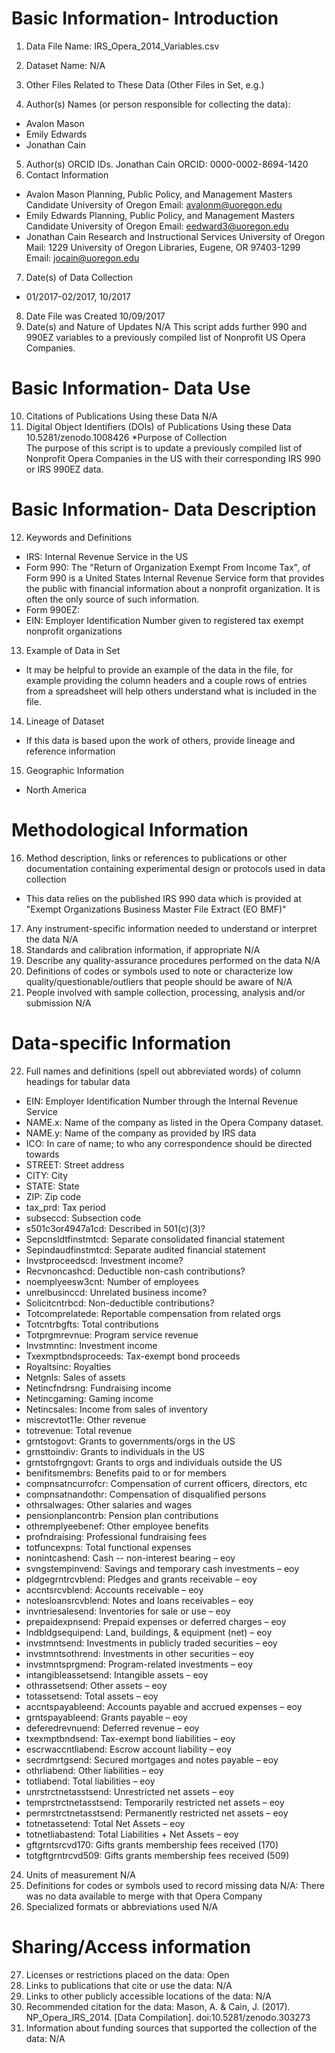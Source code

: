 # Basic Information- Introduction
1. Data File Name:
IRS_Opera_2014_Variables.csv
1. Dataset Name:
N/A
1. Other Files Related to These Data (Other Files in Set, e.g.)

1. Author(s) Names (or person responsible for collecting the data):
*	Avalon Mason
*	Emily Edwards
*	Jonathan Cain
5. Author(s) ORCID IDs. 
Jonathan Cain ORCID: 0000-0002-8694-1420
1. Contact Information
* Avalon Mason
Planning, Public Policy, and Management Masters Candidate
University of Oregon
Email: 
avalonm@uoregon.edu
* Emily Edwards
Planning, Public Policy, and Management Masters Candidate
University of Oregon
Email: 
eedward3@uoregon.edu
* Jonathan Cain
Research and Instructional Services
University of Oregon
Mail:
1229 University of Oregon Libraries,
Eugene, OR 97403-1299
Email:
jocain@uoregon.edu
7. Date(s) of Data Collection
* 01/2017-02/2017, 10/2017
8. Date File was Created
10/09/2017
1. Date(s) and Nature of Updates
N/A
This script adds further 990 and 990EZ variables to a previously compiled list of Nonprofit US Opera Companies.
# Basic Information- Data Use
10. Citations of Publications Using these Data
N/A
1. Digital Object Identifiers (DOIs) of Publications Using these Data
10.5281/zenodo.1008426
  *Purpose of Collection	
The purpose of this script is to update a previously compiled list of Nonprofit Opera Companies in the US with their corresponding IRS 990 or IRS 990EZ data.
# Basic Information- Data Description
12. Keywords and Definitions
* IRS: Internal Revenue Service in the US
* Form 990: The "Return of Organization Exempt From Income Tax", of Form 990 is a United States Internal Revenue Service form that provides the public with financial information about a nonprofit organization. It is often the only source of such information.
* Form 990EZ:
* EIN: Employer Identification Number given to registered tax exempt nonprofit organizations
13. Example of Data in Set
  * It may be helpful to provide an example of the data in the file, for example providing the column headers and a couple rows of entries from a spreadsheet will help others understand what is included in the file. 
14. Lineage of Dataset
  *	If this data is based upon the work of others, provide lineage and reference information
15. Geographic Information
  * North America
# Methodological Information
16. Method description, links or references to publications or other documentation containing experimental design or protocols used in data collection
*	This data relies on the published IRS 990 data which is provided at "Exempt Organizations Business Master File Extract (EO BMF)"
17. Any instrument-specific information needed to understand or interpret the data
N/A
18. Standards and calibration information, if appropriate
N/A
19. Describe any quality-assurance procedures performed on the data
N/A
20. Definitions of codes or symbols used to note or characterize low quality/questionable/outliers that people should be aware of
N/A
21. People involved with sample collection, processing, analysis and/or submission
N/A
# Data-specific Information
22.	Full names and definitions (spell out abbreviated words) of column headings for tabular data
* EIN: Employer Identification Number through the Internal Revenue Service
* NAME.x: Name of the company as listed in the Opera Company dataset.
* NAME.y: Name of the company as provided by IRS data
* ICO: In care of name; to who any correspondence should be directed towards
* STREET: Street address
* CITY: City
* STATE: State
* ZIP: Zip code
* tax_prd: Tax period
* subseccd: Subsection code
* s501c3or4947a1cd: Described in 501(c)(3)?
* Sepcnsldtfinstmtcd: Separate consolidated financial statement
* Sepindaudfinstmtcd: Separate audited financial statement
* Invstproceedscd: Investment income?
* Recvnoncashcd: Deductible non-cash contributions?
* noemplyeesw3cnt: Number of employees
* unrelbusinccd: Unrelated business income?
* Solicitcntrbcd: Non-deductible contributions?
* Totcomprelatede: Reportable compensation from related orgs
* Totcntrbgfts: Total contributions
* Totprgmrevnue: Program service revenue
* Invstmntinc: Investment income
* Txexmptbndsproceeds: Tax-exempt bond proceeds
* Royaltsinc: Royalties
* Netgnls: Sales of assets
* Netincfndrsng: Fundraising income
* Netincgaming: Gaming income
* Netincsales: Income from sales of inventory
* miscrevtot11e: Other revenue
* totrevenue: Total revenue
* grntstogovt: Grants to governments/orgs in the US
* grnsttoindiv: Grants to individuals in the US
* grntstofrgngovt: Grants to orgs and individuals outside the US
* benifitsmembrs: Benefits paid to or for members
* compnsatncurrofcr: Compensation of current officers, directors, etc 
* compnsatnandothr: Compensation of disqualified persons
* othrsalwages: Other salaries and wages
* pensionplancontrb: Pension plan contributions
* othremplyeebenef: Other employee benefits
* profndraising: Professional fundraising fees
* totfuncexpns: Total functional expenses
* nonintcashend: Cash -- non-interest bearing – eoy
* svngstempinvend: Savings and temporary cash investments – eoy
* pldgegrntrcvblend: Pledges and grants receivable – eoy
* accntsrcvblend: Accounts receivable – eoy
* notesloansrcvblend: Notes and loans receivables – eoy
* invntriesalesend: Inventories for sale or use – eoy
* prepaidexpnsend: Prepaid expenses or deferred charges – eoy
* lndbldgsequipend: Land, buildings, & equipment (net) – eoy
* invstmntsend: Investments in publicly traded securities – eoy
* invstmntsothrend: Investments in other securities – eoy
* invstmntsprgmend: Program-related investments – eoy
* intangibleassetsend: Intangible assets – eoy
* othrassetsend: Other assets – eoy
* totassetsend: Total assets – eoy
* accntspayableend: Accounts payable and accrued expenses – eoy
* grntspayableend: Grants payable – eoy
* deferedrevnuend: Deferred revenue – eoy
* txexmptbndsend: Tax-exempt bond liabilities – eoy
* escrwaccntliabend: Escrow account liability – eoy
* secrdmrtgsend: Secured mortgages and notes payable – eoy
* othrliabend: Other liabilities – eoy
* totliabend: Total liabilities – eoy
* unrstrctnetasstsend: Unrestricted net assets – eoy
* temprstrctnetasstsend: Temporarily restricted net assets – eoy
* permrstrctnetasstsend: Permanently restricted net assets – eoy
* totnetassetend: Total Net Assets – eoy
* totnetliabastend: Total Liabilities + Net Assets – eoy
* gftgrntsrcvd170: Gifts grants membership fees received (170)
* totgftgrntrcvd509: Gifts grants membership fees received (509)
24. Units of measurement
N/A
25. Definitions for codes or symbols used to record missing data
N/A: There was no data available to merge with that Opera Company
26. Specialized formats or abbreviations used
N/A
# Sharing/Access information
27. Licenses or restrictions placed on the data:
Open
28. Links to publications that cite or use the data:
N/A
29. Links to other publicly accessible locations of the data:
N/A
30. Recommended citation for the data:
Mason, A. & Cain, J. (2017). NP_Opera_IRS_2014. [Data Compilation]. doi:10.5281/zenodo.303273
31. Information about funding sources that supported the collection of the data:
N/A

